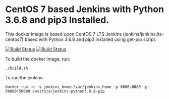 # CentOS 7 based Jenkins with Python 3.6.8 and pip3 Installed.
This docker image is based upon CentOS 7 LTS Jenkins (jenkins/jenkins:lts-centos7) based with Python 3.6.8 and pip3 installed using get-pip script.


[![Build Status](https://img.shields.io/badge/quay.io-Build-green)](https://quay.io/repository/savitojs/jenkins-python3.6.8-pip)
[![Build Status](https://img.shields.io/badge/docker-Build-green)](https://hub.docker.com/repository/docker/savitojs/jenkins-python3.6.8-pip)


To build the docker image, run:

````
./build.sh
````

To run the jenkins:

```
docker run -d -v jenkins_home:/var/jenkins_home -p 8080:8080 -p 50000:50000 savitojs/jenkins-python3.6.8-pip
```
